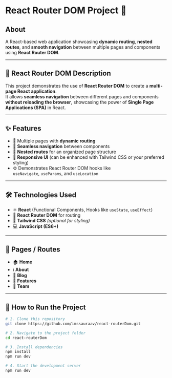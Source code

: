 # React Router DOM Project 🚀

## About
A React-based web application showcasing **dynamic routing**, **nested routes**, and **smooth navigation** between multiple pages and components using **React Router DOM**.

---

## 🧭 React Router DOM Description
This project demonstrates the use of **React Router DOM** to create a **multi-page React application**.  
It allows **seamless navigation** between different pages and components **without reloading the browser**, showcasing the power of **Single Page Applications (SPA)** in React.

---

## ✨ Features
- 🧩 Multiple pages with **dynamic routing**
- 🔄 **Seamless navigation** between components
- 🧱 **Nested routes** for an organized page structure
- 📱 **Responsive UI** (can be enhanced with Tailwind CSS or your preferred styling)
- ⚙️ Demonstrates React Router DOM hooks like  
  `useNavigate`, `useParams`, and `useLocation`

---

## 🛠️ Technologies Used
- ⚛️ **React** (Functional Components, Hooks like `useState`, `useEffect`)
- 🧭 **React Router DOM** for routing
- 🎨 **Tailwind CSS** *(optional for styling)*
- 💻 **JavaScript (ES6+)**

---

## 📄 Pages / Routes
- 🏠 **Home**
- ℹ️ **About**
- 📰 **Blog**
- 🌟 **Features**
- 👥 **Team**

---

## 🚀 How to Run the Project
```bash
# 1. Clone this repository
git clone https://github.com/imssauraav/react-routerDom.git

# 2. Navigate to the project folder
cd react-routerDom

# 3. Install dependencies
npm install
npm run dev

# 4. Start the development server
npm run dev
